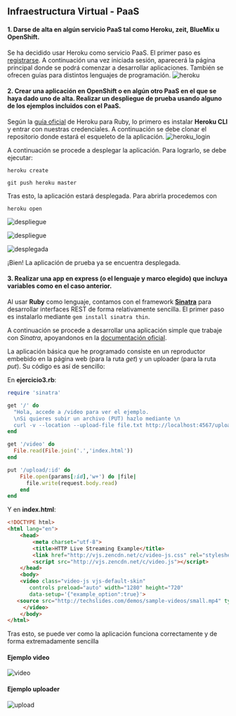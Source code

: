 ## Infraestructura Virtual - PaaS

#### 1. Darse de alta en algún servicio PaaS tal como Heroku, zeit, BlueMix u OpenShift.
Se ha decidido usar Heroku como servicio PaaS. El primer paso es [registrarse](https://signup.heroku.com/login).
A continuación una vez iniciada sesión, aparecerá la página principal donde se podrá comenzar
a desarrollar aplicaciones. También se ofrecen guías para distintos lenguajes de programación.
![heroku](paas/heroku.png)


#### 2. Crear una aplicación en OpenShift o en algún otro PaaS en el que se haya dado uno de alta. Realizar un despliegue de prueba usando alguno de los ejemplos incluidos con el PaaS.

Según la [guía oficial](https://devcenter.heroku.com/articles/getting-started-with-ruby) de Heroku para Ruby, lo primero es instalar **Heroku CLI** y entrar con nuestras credenciales. A continuación se debe clonar el repositorio donde estará el esqueleto de la aplicación.
![heroku_login](paas/heroku_login.png)



A continuación se procede a desplegar la aplicación. Para lograrlo, se debe ejecutar:

`heroku create`

`git push heroku master `

Tras esto, la aplicación estará desplegada. Para abrirla procedemos con

`heroku open`

![despliegue](paas/despliegue.png)

![despliegue](paas/despliegue2.png)

![desplegada](paas/desplegada.png)


¡Bien! La aplicación de prueba ya se encuentra desplegada.



#### 3. Realizar una app en express (o el lenguaje y marco elegido) que incluya variables como en el caso anterior.

Al usar **Ruby** como lenguaje, contamos con el framework [**Sinatra**](http://www.sinatrarb.com/) para desarrollar interfaces REST de forma relativamente sencilla. El primer paso es instalarlo mediante `gem install sinatra thin`.

A continuación se procede a desarrollar una aplicación simple que trabaje con *Sinatra*, apoyandonos en la [documentación oficial](http://www.sinatrarb.com/intro-es.html).



La aplicación básica que he programado consiste en un reproductor embebido en la página web (para la ruta *get*) y un uploader (para la ruta *put*). Su código es así de sencillo: 

En **ejercicio3.rb**: 

```ruby
require 'sinatra'

get '/' do
  "Hola, accede a /video para ver el ejemplo.
  \nSi quieres subir un archivo (PUT) hazlo mediante \n
  curl -v --location --upload-file file.txt http://localhost:4567/upload/"
end

get '/video' do
  File.read(File.join('.','index.html'))
end

put '/upload/:id' do
    File.open(params[:id],'w+') do |file|
      file.write(request.body.read)
    end
end
```

Y en **index.html**:

```html
<!DOCTYPE html>
<html lang="en">
    <head>
        <meta charset="utf-8">
        <title>HTTP Live Streaming Example</title>
        <link href="http://vjs.zencdn.net/c/video-js.css" rel="stylesheet">
        <script src="http://vjs.zencdn.net/c/video.js"></script>
    </head>
    <body>
    <video class="video-js vjs-default-skin"
       controls preload="auto" width="1280" height="720"
       data-setup='{"example_option":true}'>
   <source src="http://techslides.com/demos/sample-videos/small.mp4" type='video/mp4'/ >
     </video>
    </body>
</html>
```

Tras esto, se puede ver como la aplicación funciona correctamente y de forma extremadamente sencilla

#### Ejemplo video

![video](paas/video.png)

#### Ejemplo uploader

![upload](paas/upload.png)

